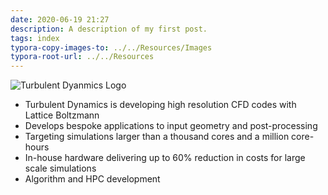 ```yaml
---
date: 2020-06-19 21:27
description: A description of my first post.
tags: index
typora-copy-images-to: ../../Resources/Images
typora-root-url: ../../Resources
---
```

![Turbulent Dyanmics Logo](/Images/td-logo.png)

* Turbulent Dynamics is developing high resolution CFD codes with Lattice Boltzmann
* Develops bespoke applications to input geometry and post-processing                                                      
* Targeting simulations larger than a thousand cores and a million core-hours                                                                                                         
* In-house hardware delivering up to 60% reduction in costs for large scale simulations                                                                                        
* Algorithm and HPC development                                                                                                                                       
